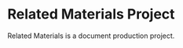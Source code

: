 Related Materials Project
=========================

Related Materials is a document production project.

